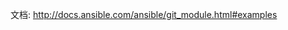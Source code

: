 文档: [http:\/\/docs.ansible.com\/ansible\/git\_module.html\#examples](http://docs.ansible.com/ansible/git_module.html#examples)


